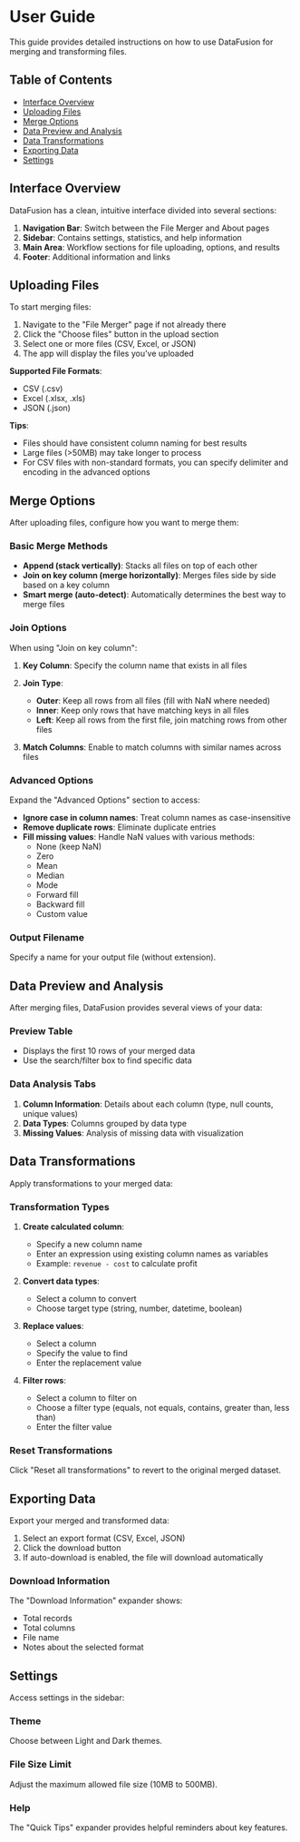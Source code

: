 # User Guide

This guide provides detailed instructions on how to use DataFusion for merging and transforming files.

## Table of Contents

- [Interface Overview](#interface-overview)
- [Uploading Files](#uploading-files)
- [Merge Options](#merge-options)
- [Data Preview and Analysis](#data-preview-and-analysis)
- [Data Transformations](#data-transformations)
- [Exporting Data](#exporting-data)
- [Settings](#settings)

## Interface Overview

DataFusion has a clean, intuitive interface divided into several sections:

1. **Navigation Bar**: Switch between the File Merger and About pages
2. **Sidebar**: Contains settings, statistics, and help information
3. **Main Area**: Workflow sections for file uploading, options, and results
4. **Footer**: Additional information and links

## Uploading Files

To start merging files:

1. Navigate to the "File Merger" page if not already there
2. Click the "Choose files" button in the upload section
3. Select one or more files (CSV, Excel, or JSON)
4. The app will display the files you've uploaded

**Supported File Formats**:
- CSV (.csv)
- Excel (.xlsx, .xls)
- JSON (.json)

**Tips**:
- Files should have consistent column naming for best results
- Large files (>50MB) may take longer to process
- For CSV files with non-standard formats, you can specify delimiter and encoding in the advanced options

## Merge Options

After uploading files, configure how you want to merge them:

### Basic Merge Methods

- **Append (stack vertically)**: Stacks all files on top of each other
- **Join on key column (merge horizontally)**: Merges files side by side based on a key column
- **Smart merge (auto-detect)**: Automatically determines the best way to merge files

### Join Options

When using "Join on key column":

1. **Key Column**: Specify the column name that exists in all files
2. **Join Type**:
   - **Outer**: Keep all rows from all files (fill with NaN where needed)
   - **Inner**: Keep only rows that have matching keys in all files
   - **Left**: Keep all rows from the first file, join matching rows from other files

3. **Match Columns**: Enable to match columns with similar names across files

### Advanced Options

Expand the "Advanced Options" section to access:

- **Ignore case in column names**: Treat column names as case-insensitive
- **Remove duplicate rows**: Eliminate duplicate entries
- **Fill missing values**: Handle NaN values with various methods:
  - None (keep NaN)
  - Zero
  - Mean
  - Median
  - Mode
  - Forward fill
  - Backward fill
  - Custom value

### Output Filename

Specify a name for your output file (without extension).

## Data Preview and Analysis

After merging files, DataFusion provides several views of your data:

### Preview Table

- Displays the first 10 rows of your merged data
- Use the search/filter box to find specific data

### Data Analysis Tabs

1. **Column Information**: Details about each column (type, null counts, unique values)
2. **Data Types**: Columns grouped by data type
3. **Missing Values**: Analysis of missing data with visualization

## Data Transformations

Apply transformations to your merged data:

### Transformation Types

1. **Create calculated column**:
   - Specify a new column name
   - Enter an expression using existing column names as variables
   - Example: `revenue - cost` to calculate profit

2. **Convert data types**:
   - Select a column to convert
   - Choose target type (string, number, datetime, boolean)

3. **Replace values**:
   - Select a column
   - Specify the value to find
   - Enter the replacement value

4. **Filter rows**:
   - Select a column to filter on
   - Choose a filter type (equals, not equals, contains, greater than, less than)
   - Enter the filter value

### Reset Transformations

Click "Reset all transformations" to revert to the original merged dataset.

## Exporting Data

Export your merged and transformed data:

1. Select an export format (CSV, Excel, JSON)
2. Click the download button
3. If auto-download is enabled, the file will download automatically

### Download Information

The "Download Information" expander shows:
- Total records
- Total columns
- File name
- Notes about the selected format

## Settings

Access settings in the sidebar:

### Theme

Choose between Light and Dark themes.

### File Size Limit

Adjust the maximum allowed file size (10MB to 500MB).

### Help

The "Quick Tips" expander provides helpful reminders about key features.